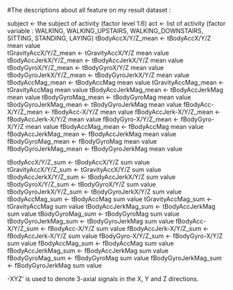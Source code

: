 #The descriptions about all feature on my result dataset :

subject <- the subject of activity (factor level 1:6)
act <- list of activity (factor variable : WALKING, WALKING_UPSTAIRS, WALKING_DOWNSTAIRS, SITTING, STANDING, LAYING)
tBodyAccX/Y/Z_mean <- tBodyAccX/Y/Z mean value  
tGravityAccX/Y/Z_mean <-  tGravityAccX/Y/Z mean value 
tBodyAccJerkX/Y/Z_mean <- tBodyAccJerkX/Y/Z mean value 
tBodyGyroX/Y/Z_mean <- tBodyGyroX/Y/Z mean value 
tBodyGyroJerkX/Y/Z_mean <- tBodyGyroJerkX/Y/Z mean value 
tBodyAccMag_mean <- tBodyAccMag mean value 
tGravityAccMag_mean <- tGravityAccMag mean value 
tBodyAccJerkMag_mean <- tBodyAccJerkMag mean value 
tBodyGyroMag_mean <- tBodyGyroMag mean value 
tBodyGyroJerkMag_mean <- tBodyGyroJerkMag mean value 
fBodyAcc-X/Y/Z_mean <- fBodyAcc-X/Y/Z mean value 
fBodyAccJerk-X/Y/Z_mean <- fBodyAccJerk-X/Y/Z mean value 
fBodyGyro-X/Y/Z_mean <- fBodyGyro-X/Y/Z mean value 
fBodyAccMag_mean <- fBodyAccMag mean value 
fBodyAccJerkMag_mean <- fBodyAccJerkMag mean value 
fBodyGyroMag_mean <- fBodyGyroMag mean value 
fBodyGyroJerkMag_mean <- fBodyGyroJerkMag mean value 

tBodyAccX/Y/Z_sum <- tBodyAccX/Y/Z sum value  
tGravityAccX/Y/Z_sum <-  tGravityAccX/Y/Z sum value 
tBodyAccJerkX/Y/Z_sum <- tBodyAccJerkX/Y/Z sum value 
tBodyGyroX/Y/Z_sum <- tBodyGyroX/Y/Z sum value 
tBodyGyroJerkX/Y/Z_sum <- tBodyGyroJerkX/Y/Z sum value 
tBodyAccMag_sum <- tBodyAccMag sum value 
tGravityAccMag_sum <- tGravityAccMag sum value 
tBodyAccJerkMag_sum <- tBodyAccJerkMag sum value 
tBodyGyroMag_sum <- tBodyGyroMag sum value 
tBodyGyroJerkMag_sum <- tBodyGyroJerkMag sum value 
fBodyAcc-X/Y/Z_sum <- fBodyAcc-X/Y/Z sum value 
fBodyAccJerk-X/Y/Z_sum <- fBodyAccJerk-X/Y/Z sum value 
fBodyGyro-X/Y/Z_sum <- fBodyGyro-X/Y/Z sum value 
fBodyAccMag_sum <- fBodyAccMag sum value 
fBodyAccJerkMag_sum <- fBodyAccJerkMag sum value 
fBodyGyroMag_sum <- fBodyGyroMag sum value 
fBodyGyroJerkMag_sum <- fBodyGyroJerkMag sum value 


-XYZ' is used to denote 3-axial signals in the X, Y and Z directions.